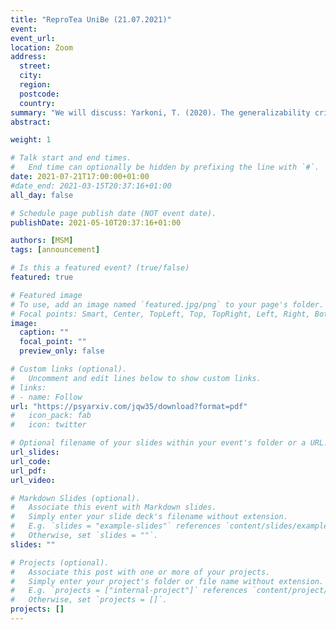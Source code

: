 ```yaml
---
title: "ReproTea UniBe (21.07.2021)"
event:
event_url:
location: Zoom
address:
  street:
  city:
  region:
  postcode:
  country:
summary: "We will discuss: Yarkoni, T. (2020). The generalizability crisis. Behavioral and Brain Sciences, 1-22."
abstract: 

weight: 1

# Talk start and end times.
#   End time can optionally be hidden by prefixing the line with `#`.
date: 2021-07-21T17:00:00+01:00
#date_end: 2021-03-15T20:37:16+01:00
all_day: false

# Schedule page publish date (NOT event date).
publishDate: 2021-05-10T20:37:16+01:00

authors: [MSM]
tags: [announcement]

# Is this a featured event? (true/false)
featured: true

# Featured image
# To use, add an image named `featured.jpg/png` to your page's folder. 
# Focal points: Smart, Center, TopLeft, Top, TopRight, Left, Right, BottomLeft, Bottom, BottomRight.
image:
  caption: ""
  focal_point: ""
  preview_only: false

# Custom links (optional).
#   Uncomment and edit lines below to show custom links.
# links:
# - name: Follow
url: "https://psyarxiv.com/jqw35/download?format=pdf"
#   icon_pack: fab
#   icon: twitter

# Optional filename of your slides within your event's folder or a URL.
url_slides:
url_code:
url_pdf:
url_video:

# Markdown Slides (optional).
#   Associate this event with Markdown slides.
#   Simply enter your slide deck's filename without extension.
#   E.g. `slides = "example-slides"` references `content/slides/example-slides.md`.
#   Otherwise, set `slides = ""`.
slides: ""

# Projects (optional).
#   Associate this post with one or more of your projects.
#   Simply enter your project's folder or file name without extension.
#   E.g. `projects = ["internal-project"]` references `content/project/deep-learning/index.md`.
#   Otherwise, set `projects = []`.
projects: []
---
```

